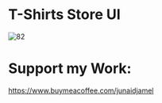 # T-Shirts Store UI


![82](https://github.com/JunaidJameel/T-Shirt-Store-UI/assets/109211380/42bb7218-1646-4511-97d5-6b0aa255240d)

# Support my Work:

https://www.buymeacoffee.com/junaidjamel
